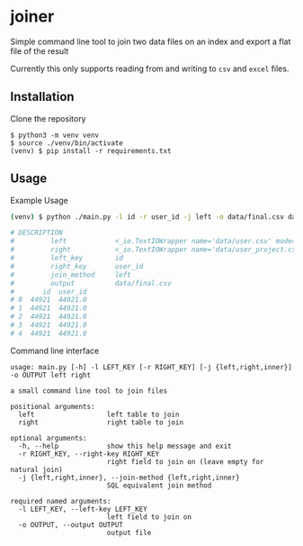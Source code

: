 # joiner

Simple command line tool to join two data files on an index and export a flat file of the result

Currently this only supports reading from and writing to `csv` and `excel` files.

## Installation

Clone the repository

```
$ python3 -m venv venv
$ source ./venv/bin/activate
(venv) $ pip install -r requirements.txt
```

## Usage

Example Usage

```bash
(venv) $ python ./main.py -l id -r user_id -j left -o data/final.csv data/user.csv data/user_project.csv

# DESCRIPTION
#         left            <_io.TextIOWrapper name='data/user.csv' mode='r' encoding='utf8'>
#         right           <_io.TextIOWrapper name='data/user_project.csv' mode='r' encoding='utf-8'>
#         left_key        id
#         right_key       user_id
#         join_method     left
#         output          data/final.csv
#       id  user_id
# 0  44921  44921.0
# 1  44921  44921.0
# 2  44921  44921.0
# 3  44921  44921.0
# 4  44921  44921.0
```

Command line interface

```
usage: main.py [-h] -l LEFT_KEY [-r RIGHT_KEY] [-j {left,right,inner}] -o OUTPUT left right

a small command line tool to join files

positional arguments:
  left                  left table to join
  right                 right table to join

optional arguments:
  -h, --help            show this help message and exit
  -r RIGHT_KEY, --right-key RIGHT_KEY
                        right field to join on (leave empty for natural join)
  -j {left,right,inner}, --join-method {left,right,inner}
                        SQL equivalent join method

required named arguments:
  -l LEFT_KEY, --left-key LEFT_KEY
                        left field to join on
  -o OUTPUT, --output OUTPUT
                        output file
```
